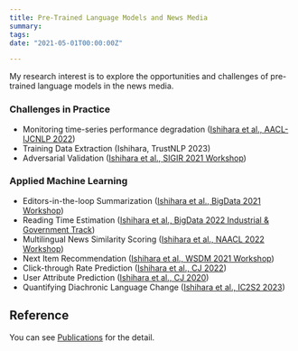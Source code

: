 ```yaml
---
title: Pre-Trained Language Models and News Media
summary:
tags:
date: "2021-05-01T00:00:00Z"

---
```


My research interest is to explore the opportunities and challenges of pre-trained language models in the news media.

### Challenges in Practice

- Monitoring time-series performance degradation ([Ishihara et al., AACL-IJCNLP 2022](https://aclanthology.org/2022.aacl-main.17/))
- Training Data Extraction (Ishihara, TrustNLP 2023)
- Adversarial Validation ([Ishihara et al., SIGIR 2021 Workshop](https://sigir-ecom.github.io/ecom2021/accepted-papers.html))

### Applied Machine Learning

- Editors-in-the-loop Summarization ([Ishihara et al., BigData 2021 Workshop](https://ieeexplore.ieee.org/document/9671300))
- Reading Time Estimation ([Ishihara et al., BigData 2022 Industrial & Government Track](https://ieeexplore.ieee.org/document/10020618))
- Multilingual News Similarity Scoring ([Ishihara et al., NAACL 2022 Workshop](https://aclanthology.org/2022.semeval-1.171/))
- Next Item Recommendation ([Ishihara et al., WSDM 2021 Workshop](https://ceur-ws.org/Vol-2855/challenge_short_7.pdf))
- Click-through Rate Prediction ([Ishihara et al., CJ 2022](https://cj2022.brown.columbia.edu/proceedings/))
- User Attribute Prediction ([Ishihara et al., CJ 2020](https://cj2021.northeastern.edu/research-papers/))
- Quantifying Diachronic Language Change ([Ishihara et al., IC2S2 2023](https://www.ic2s2.org/))

## Reference

You can see [Publications](https://upura.github.io/projects/publications/) for the detail.
